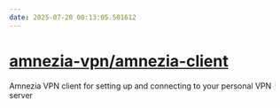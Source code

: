 ```yaml
---
date: 2025-07-20 00:13:05.501612
---
```


# [amnezia-vpn/amnezia-client](https://github.com/amnezia-vpn/amnezia-client)

Amnezia VPN client for setting up and connecting to your personal VPN server